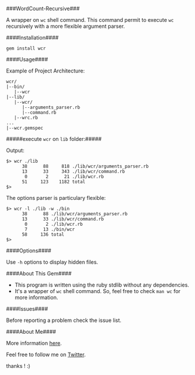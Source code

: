 ###WordCount-Recursive###

A wrapper on `wc` shell command. This command permit to execute `wc` recursively with a more flexible argument parser.

####Installation####

`gem install wcr`

####Usage####

Example of Project Architecture:

```text
wcr/
|--bin/
   |--wcr
|--lib/
   |--wcr/
      |--arguments_parser.rb
      |--command.rb
   |--wrc.rb
...
|--wcr.gemspec
```

#####execute `wcr` on `lib` folder:#####

Output:

```shell
$> wcr ./lib 
      38      88     818 ./lib/wcr/arguments_parser.rb
      13      33     343 ./lib/wcr/command.rb
       0       2      21 ./lib/wcr.rb
      51     123    1182 total
$>
```

The options parser is particulary flexible:

```shell
$> wcr -l ./lib -w ./bin
      38      88 ./lib/wcr/arguments_parser.rb
      13      33 ./lib/wcr/command.rb
       0       2 ./lib/wcr.rb
       7      13 ./bin/wcr
      58     136 total
$>
```

####Options####

Use `-h` options to display hidden files.

####About This Gem####

- This program is written using the ruby stdlib without any dependencies.
- It's a wrapper of `wc` shell command. So, feel free to check `man wc` for more information.

####Issues####

Before reporting a problem check the issue list.

####About Me####

More information [here](https://www.linkedin.com/pub/mehdi-farsi/48/ba9/336).

Feel free to follow me on [Twitter](https://twitter.com/farsi_mehdi).

thanks ! :)

